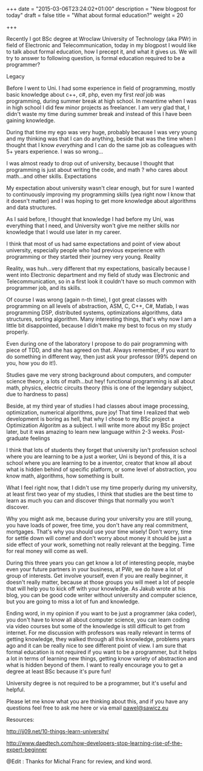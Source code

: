 +++
date = "2015-03-06T23:24:02+01:00"
description = "New blogpost for today"
draft = false
title = "What about formal education?"
weight = 20

+++

Recently I got BSc degree at Wroclaw University of Technology (aka PWr) in field of Electronic and Telecommunication, today in my blogpost I would like to talk about formal education, how I precept it,  and what it gives us. We will try to answer to following question, is formal education required to be a programmer?

Legacy

Before I went to Uni. I had some experience in field of programming, mostly basic knowledge about c++, c#, php, even my first *real* job was programming, during summer break at high school. In meantime when I was in high school I did few minor projects as freelancer. I am very glad that, I didn't waste my time during summer break and instead of this I have been gaining knowledge.

During that time my ego was very huge, probably because I was very young and my thinking was that I can do anything, beside that was the time when I thought that I know *everything* and I can do the same job as colleagues with 5+ years experience. I was so wrong...

I was almost ready to drop out of university, because I thought that programming is just about writing the code, and math ? who cares about math...and other skills.
Expectations

My expectation about university wasn't clear enough, but for sure I wanted to continuously improving my programming skills (yea right now I know that it doesn't matter) and I was hoping to get more knowledge about algorithms and data structures.

As I said before, I thought that knowledge I had before my Uni, was everything that I need, and University won't give me neither skills nor knowledge that I would use later in my career.

I think that most of us had same expectations and point of view about university, especially people who had previous experience with programming or they started their journey very young.
Reality

Reality, was huh...very different that my expectations, basically because I went into Electronic department and my field of study was Electronic and Telecommunication, so in a first look it couldn't have so much common with programmer job, and its skills.

Of course I was wrong (again n-th time), I got great classes with programming on all levels of abstraction, ASM, C, C++, C#, Matlab, I was programming DSP, distributed systems,  optimizations algorithms, data structures, sorting algorithm. Many interesting things, that's why now I am a little bit disappointed, because I didn't make my best to focus on my study properly.

Even during one of the laboratory I propose to do pair programming with piece of TDD, and she has agreed on that. Always remember, if you want to do something in different way, then just ask your professor (99% depend on you, how you do it!).

Studies gave me very strong background about computers, and computer science theory, a lots of math...but hey! functional programming is all about math, physics, electric circuits theory (this is one of the legendary subject, due to hardness to pass)

Beside, at my third year of studies I had classes about image processing, optimization, numerical algorithms, pure joy! That time I realized that web development is boring as hell, that why I chose to my BSc project a Optimization Algoritm as a subject. I will write more about my BSc project later, but it was amazing to learn new language within 2-3 weeks.
Post-graduate feelings

I think that lots of students they forget that university isn't profession school where you are learning to be a just a worker, Uni is beyond of this, it is a school where you are learning to be a inventor, creator that know all about what is hidden behind of specific platform, or some level of abstraction, you know math, algorithms, how something is built.

What I feel right now, that I didn't use my time properly during my university, at least first two year of my studies, I think that studies are the best time to learn as much you can and discover things that normally you won't discover.

Why you might ask me, because during your university you are still young, you have loads of power, free time, you don't have any real commitment, mortgages. That's why you should use your time wisely! Don't worry, time for settle down will come! and don't worry about money it should be just a side effect of your work, something not really relevant at the begging. Time for real money will come as well.

During this three years you can get know a lot of interesting people, maybe even your future partners in your business, at PWr, we do have a lot of group of interests. Get involve yourself, even if you are really beginner, it doesn't really matter, because at those groups you will meet a lot of people that will help you to kick off with your knowledge. As Jakub wrote at his blog, you can be good code writer without university and computer science, but you are going to miss a lot of fun and knowledge.

Ending word, in my opinion if you want to be just a programmer (aka coder), you don't have to know all about computer science, you can learn coding via video courses but some of the knowledge is still difficult to get from internet. For me discussion with professors was really relevant in terms of getting knowledge, they walked through all this knowledge, problems years ago and it can be really nice to see different point of view. I am sure that formal education is not required if you want to be a programmer, but it helps a lot in terms of learning new things, getting know variety of abstraction and what is hidden beyond of them. I want to really encourage you to get a degree at least BSc because it's pure fun!

University degree is not required to be a programmer, but it's useful and helpful.

Please let me know what you are thinking about this, and if you have any questions feel free to ask me here or via email pawel@sawicz.eu

Resources:

http://jj09.net/10-things-learn-university/

http://www.daedtech.com/how-developers-stop-learning-rise-of-the-expert-beginner

@Edit : Thanks for Michal Franc for review, and kind word.